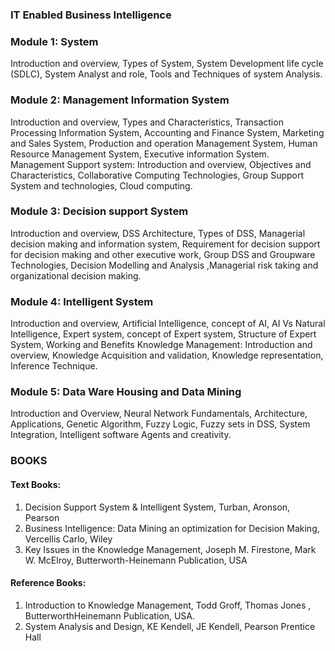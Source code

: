 ### IT Enabled Business Intelligence

### Module 1: System
Introduction and overview, Types of System, System Development life cycle (SDLC),
System Analyst and role, Tools and Techniques of system Analysis. 

### Module 2: Management Information System
Introduction and overview, Types and Characteristics, Transaction Processing Information
System, Accounting and Finance System, Marketing and Sales System, Production and
operation Management System, Human Resource Management System, Executive
information System.
Management Support system: Introduction and overview, Objectives and Characteristics,
Collaborative Computing Technologies, Group Support System and technologies, Cloud
computing.

### Module 3: Decision support System
Introduction and overview, DSS Architecture, Types of DSS, Managerial decision making
and information system, Requirement for decision support for decision making and other
executive work, Group DSS and Groupware Technologies, Decision Modelling and Analysis
,Managerial risk taking and organizational decision making.

### Module 4: Intelligent System
Introduction and overview, Artificial Intelligence, concept of AI, AI Vs Natural Intelligence,
Expert system, concept of Expert system, Structure of Expert System, Working and Benefits
Knowledge Management: Introduction and overview, Knowledge Acquisition and validation,
Knowledge representation, Inference Technique.

### Module 5: Data Ware Housing and Data Mining
Introduction and Overview, Neural Network Fundamentals, Architecture, Applications,
Genetic Algorithm, Fuzzy Logic, Fuzzy sets in DSS, System Integration, Intelligent software
Agents and creativity.


### BOOKS

#### Text Books:
1. Decision Support System & Intelligent System, Turban, Aronson, Pearson
2. Business Intelligence: Data Mining an optimization for Decision Making, Vercellis
Carlo, Wiley
3. Key Issues in the Knowledge Management, Joseph M. Firestone, Mark W. McElroy,
Butterworth-Heinemann Publication, USA

#### Reference Books:
1. Introduction to Knowledge Management, Todd Groff, Thomas Jones , ButterworthHeinemann Publication, USA.
2. System Analysis and Design, KE Kendell, JE Kendell, Pearson Prentice Hall